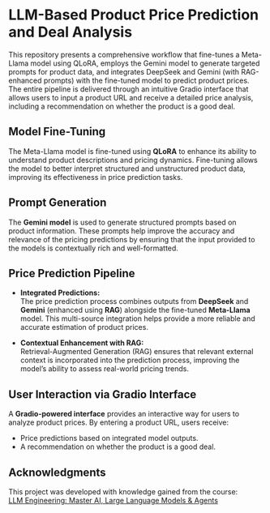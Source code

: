 # LLM-Based Product Price Prediction and Deal Analysis

This repository presents a comprehensive workflow that fine-tunes a Meta-Llama model using QLoRA, employs the Gemini model to generate targeted prompts for product data, and integrates DeepSeek and Gemini (with RAG-enhanced prompts) with the fine-tuned model to predict product prices. The entire pipeline is delivered through an intuitive Gradio interface that allows users to input a product URL and receive a detailed price analysis, including a recommendation on whether the product is a good deal.

## Model Fine-Tuning

The Meta-Llama model is fine-tuned using **QLoRA** to enhance its ability to understand product descriptions and pricing dynamics. Fine-tuning allows the model to better interpret structured and unstructured product data, improving its effectiveness in price prediction tasks.

## Prompt Generation

The **Gemini model** is used to generate structured prompts based on product information. These prompts help improve the accuracy and relevance of the pricing predictions by ensuring that the input provided to the models is contextually rich and well-formatted.

## Price Prediction Pipeline

- **Integrated Predictions:**  
  The price prediction process combines outputs from **DeepSeek** and **Gemini** (enhanced using **RAG**) alongside the fine-tuned **Meta-Llama** model. This multi-source integration helps provide a more reliable and accurate estimation of product prices.

- **Contextual Enhancement with RAG:**  
  Retrieval-Augmented Generation (RAG) ensures that relevant external context is incorporated into the prediction process, improving the model’s ability to assess real-world pricing trends.

## User Interaction via Gradio Interface

A **Gradio-powered interface** provides an interactive way for users to analyze product prices. By entering a product URL, users receive:
- Price predictions based on integrated model outputs.
- A recommendation on whether the product is a good deal.

## Acknowledgments

This project was developed with knowledge gained from the course:  
[LLM Engineering: Master AI, Large Language Models & Agents](https://www.udemy.com/share/10bOXH3@bR_BvzCmyw5QhqER2Ss9EXcKibGmZJS9ooTETW_CpIZGQSHqvvO3KDqAFwTvtEnq9Q==/)  
